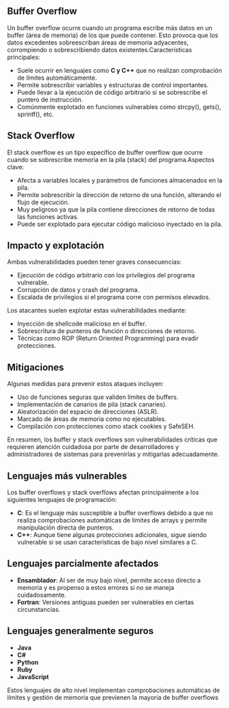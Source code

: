 

## Buffer Overflow

Un buffer overflow ocurre cuando un programa escribe más datos en un buffer (área de memoria) de los que puede contener. Esto provoca que los datos excedentes sobreescriban áreas de memoria adyacentes, corrompiendo o sobrescribiendo datos existentes[](https://book.hacktricks.xyz/binary-exploitation/stack-overflow).Características principales:

- Suele ocurrir en lenguajes como **C y C++** que no realizan comprobación de límites automáticamente.
- Permite sobrescribir variables y estructuras de control importantes.
- Puede llevar a la ejecución de código arbitrario si se sobrescribe el puntero de instrucción.
- Comúnmente explotado en funciones vulnerables como strcpy(), gets(), sprintf(), etc[](https://book.hacktricks.xyz/binary-exploitation/stack-overflow).

## Stack Overflow

El stack overflow es un tipo específico de buffer overflow que ocurre cuando se sobrescribe memoria en la pila (stack) del programa[](https://en.wikipedia.org/wiki/Stack_buffer_overflow).Aspectos clave:

- Afecta a variables locales y parámetros de funciones almacenados en la pila.
- Permite sobrescribir la dirección de retorno de una función, alterando el flujo de ejecución.
- Muy peligroso ya que la pila contiene direcciones de retorno de todas las funciones activas[](https://en.wikipedia.org/wiki/Stack_buffer_overflow).
- Puede ser explotado para ejecutar código malicioso inyectado en la pila.

## Impacto y explotación

Ambas vulnerabilidades pueden tener graves consecuencias:

- Ejecución de código arbitrario con los privilegios del programa vulnerable.
- Corrupción de datos y crash del programa.
- Escalada de privilegios si el programa corre con permisos elevados.

Los atacantes suelen explotar estas vulnerabilidades mediante:

- Inyección de shellcode malicioso en el buffer.
- Sobrescritura de punteros de función o direcciones de retorno.
- Técnicas como ROP (Return Oriented Programming) para evadir protecciones[](https://www.rapid7.com/blog/post/2019/02/19/stack-based-buffer-overflow-attacks-what-you-need-to-know/).

## Mitigaciones

Algunas medidas para prevenir estos ataques incluyen:

- Uso de funciones seguras que validen límites de buffers.
- Implementación de canarios de pila (stack canaries).
- Aleatorización del espacio de direcciones (ASLR).
- Marcado de áreas de memoria como no ejecutables.
- Compilación con protecciones como stack cookies y SafeSEH[](https://www.rapid7.com/blog/post/2019/02/19/stack-based-buffer-overflow-attacks-what-you-need-to-know/).

En resumen, los buffer y stack overflows son vulnerabilidades críticas que requieren atención cuidadosa por parte de desarrolladores y administradores de sistemas para prevenirlas y mitigarlas adecuadamente.


## Lenguajes más vulnerables

Los buffer overflows y stack overflows afectan principalmente a los siguientes lenguajes de programación:

- **C**: Es el lenguaje más susceptible a buffer overflows debido a que no realiza comprobaciones automáticas de límites de arrays y permite manipulación directa de punteros[](https://revista.seguridad.unam.mx/numero23/uno-de-los-cl-sicos-buffer-overflow).
- **C++**: Aunque tiene algunas protecciones adicionales, sigue siendo vulnerable si se usan características de bajo nivel similares a C[](https://revista.seguridad.unam.mx/numero23/uno-de-los-cl-sicos-buffer-overflow).

## Lenguajes parcialmente afectados

- **Ensamblador**: Al ser de muy bajo nivel, permite acceso directo a memoria y es propenso a estos errores si no se maneja cuidadosamente.
- **Fortran**: Versiones antiguas pueden ser vulnerables en ciertas circunstancias.

## Lenguajes generalmente seguros

- **Java**
- **C#**
- **Python**
- **Ruby**
- **JavaScript**

Estos lenguajes de alto nivel implementan comprobaciones automáticas de límites y gestión de memoria que previenen la mayoría de buffer overflows[](https://jaymonsecurity.es/reversing-buffer-overflow-format-string/)